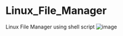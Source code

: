 # Linux_File_Manager
Linux File Manager using shell script
![image](https://github.com/abujaforhadi/Linux_File_Manager/assets/79355299/941525f8-c31e-4fdc-8306-109d40a88fce)
